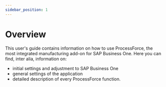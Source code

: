 ```yaml
---
sidebar_position: 1
---
```


# Overview

This user's guide contains information on how to use ProcessForce, the most integrated manufacturing add-on for SAP Business One. Here you can find, inter alia, information on:

- initial settings and adjustment to SAP Business One
- general settings of the application
- detailed description of every ProcessForce function.
